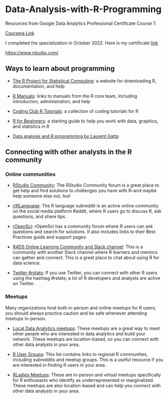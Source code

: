 # Data-Analysis-with-R-Programming

Resources from Google Data Analytics Professional Certificate Course 7.

[Coursera Link](https://www.coursera.org/learn/data-analysis-r?specialization=google-data-analytics)

I completed the specialization in October 2022. Here is my certificate [link](https://www.coursera.org/account/accomplishments/specialization/certificate/VUQDWDA6Y69F)

https://www.rstudio.com/


## Ways to learn about programming

- [The R Project for Statistical Computing](https://www.r-project.org/): a website for downloading R, documentation, and help

- [R Manuals](https://cran.r-project.org/manuals.html): links to manuals from the R core team, including introduction, administration, and help

- [Coding Club R Tutorials](https://ourcodingclub.github.io/tutorials.html): a collection of coding tutorials for R

- [R for Beginners](https://cran.r-project.org/doc/contrib/Paradis-rdebuts_en.pdf): a starting guide to help you work with data, graphics, and statistics in R

- [Data analysis and R programming by Laurent Gatto](https://lgatto.github.io/2017_11_09_Rcourse_Jena/index.html)

## Connecting with other analysts in the R community

### Online communities

- [RStudio Community](https://community.rstudio.com/): The RStudio Community forum is a great place to get help and find solutions to challenges you have with R–and maybe help someone else out, too!

- [r/RLanguage](https://www.reddit.com/r/Rlanguage/): The R language subreddit is an active online community on the social media platform Reddit, where R users go to discuss R, ask questions, and share tips. 

- [rOpenSci](https://discuss.ropensci.org/): rOpenSci has a community forum where R users can ask questions and search for solutions. It also includes links to their Best Practices guide and support pages. 

- [R4DS Online Learning Community and Slack channel](https://www.rfordatasci.com/): This is a community with another Slack channel where R learners and mentors can gather and connect. This is a great place to chat about using R for data science. 

- [Twitter #rstats](https://twitter.com/hashtag/rstats?lang=en): If you use Twitter, you can connect with other R users using the hashtag #rstats; a lot of R developers and analysts are active on Twitter. 

### Meetups
Many organizations host both in-person and online meetups for R users; you should always practice caution and be safe whenever attending meetups in-person. 

- [Local Data Analytics meetups](https://www.meetup.com/topics/data-analytics/): These meetups are a great way to meet other people who are interested in data analytics and build your network. These meetups are location-based, so you can connect with other data analysts in your area. 

- [R User Groups](https://jumpingrivers.github.io/meetingsR/r-user-groups.html): This list contains links to regional R communities, including subreddits and meetup groups. This is a useful resource if you are interested in finding R users in your area. 

- [RLadies Meetups](https://www.meetup.com/pro/rladies): These are in-person and virtual meetups specifically for R enthusiasts who identify as underrepresented or marginalized. These meetups are also location-based and can help you connect with other data analysts in your area. 


